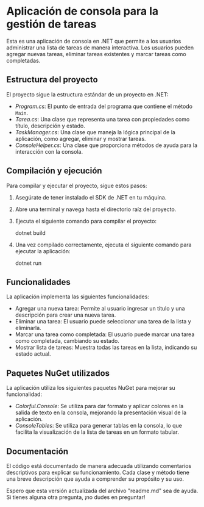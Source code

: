 # Aplicación de consola para la gestión de tareas

Esta es una aplicación de consola en .NET que permite a los usuarios administrar una lista de tareas de manera interactiva. Los usuarios pueden agregar nuevas tareas, eliminar tareas existentes y marcar tareas como completadas.

## Estructura del proyecto

El proyecto sigue la estructura estándar de un proyecto en .NET:

- *Program.cs*: El punto de entrada del programa que contiene el método `Main`.
- *Tarea.cs*: Una clase que representa una tarea con propiedades como título, descripción y estado.
- *TaskManager.cs*: Una clase que maneja la lógica principal de la aplicación, como agregar, eliminar y mostrar tareas.
- *ConsoleHelper.cs*: Una clase que proporciona métodos de ayuda para la interacción con la consola.

## Compilación y ejecución

Para compilar y ejecutar el proyecto, sigue estos pasos:

1. Asegúrate de tener instalado el SDK de .NET en tu máquina.
2. Abre una terminal y navega hasta el directorio raíz del proyecto.
3. Ejecuta el siguiente comando para compilar el proyecto:
   
   dotnet build
   
4. Una vez compilado correctamente, ejecuta el siguiente comando para ejecutar la aplicación:
   
   dotnet run
   

## Funcionalidades

La aplicación implementa las siguientes funcionalidades:

- Agregar una nueva tarea: Permite al usuario ingresar un título y una descripción para crear una nueva tarea.
- Eliminar una tarea: El usuario puede seleccionar una tarea de la lista y eliminarla.
- Marcar una tarea como completada: El usuario puede marcar una tarea como completada, cambiando su estado.
- Mostrar lista de tareas: Muestra todas las tareas en la lista, indicando su estado actual.

## Paquetes NuGet utilizados

La aplicación utiliza los siguientes paquetes NuGet para mejorar su funcionalidad:

- *Colorful.Console*: Se utiliza para dar formato y aplicar colores en la salida de texto en la consola, mejorando la presentación visual de la aplicación.
- *ConsoleTables*: Se utiliza para generar tablas en la consola, lo que facilita la visualización de la lista de tareas en un formato tabular.

## Documentación

El código está documentado de manera adecuada utilizando comentarios descriptivos para explicar su funcionamiento. Cada clase y método tiene una breve descripción que ayuda a comprender su propósito y su uso.

Espero que esta versión actualizada del archivo "readme.md" sea de ayuda. Si tienes alguna otra pregunta, ¡no dudes en preguntar!